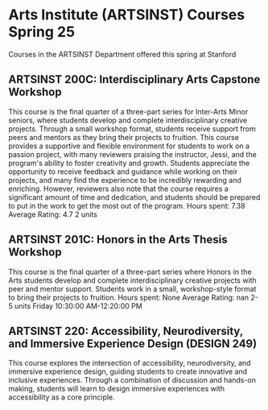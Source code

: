 # Arts Institute (ARTSINST) Courses Spring 25 
Courses in the ARTSINST Department offered this spring at Stanford
 ## ARTSINST 200C: Interdisciplinary Arts Capstone Workshop
This course is the final quarter of a three-part series for Inter-Arts Minor seniors, where students develop and complete interdisciplinary creative projects. Through a small workshop format, students receive support from peers and mentors as they bring their projects to fruition.
This course provides a supportive and flexible environment for students to work on a passion project, with many reviewers praising the instructor, Jessi, and the program's ability to foster creativity and growth. Students appreciate the opportunity to receive feedback and guidance while working on their projects, and many find the experience to be incredibly rewarding and enriching. However, reviewers also note that the course requires a significant amount of time and dedication, and students should be prepared to put in the work to get the most out of the program.
Hours spent: 7.38
Average Rating: 4.7
2 units
## ARTSINST 201C: Honors in the Arts Thesis Workshop
This course is the final quarter of a three-part series where Honors in the Arts students develop and complete interdisciplinary creative projects with peer and mentor support. Students work in a small, workshop-style format to bring their projects to fruition.
Hours spent: None
Average Rating: nan
2-5 units
Friday 10:30:00 AM-12:20:00 PM
## ARTSINST 220: Accessibility, Neurodiversity, and Immersive Experience Design (DESIGN 249)
This course explores the intersection of accessibility, neurodiversity, and immersive experience design, guiding students to create innovative and inclusive experiences. Through a combination of discussion and hands-on making, students will learn to design immersive experiences with accessibility as a core principle.